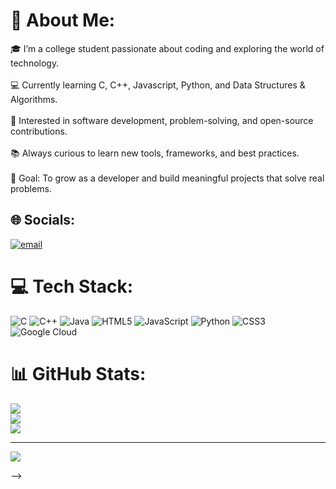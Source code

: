 # 💫 About Me:
🎓 I’m a college student passionate about coding and exploring the world of technology.<br><br>💻 Currently learning C, C++, Javascript, Python, and Data Structures & Algorithms.<br><br>🚀 Interested in software development, problem-solving, and open-source contributions.<br><br>📚 Always curious to learn new tools, frameworks, and best practices.<br><br>🎯 Goal: To grow as a developer and build meaningful projects that solve real problems.


## 🌐 Socials:
[![email](https://img.shields.io/badge/Email-D14836?logo=gmail&logoColor=white)](mailto:mayankbrawler@gmail.com) 

# 💻 Tech Stack:
![C](https://img.shields.io/badge/c-%2300599C.svg?style=plastic&logo=c&logoColor=white) ![C++](https://img.shields.io/badge/c++-%2300599C.svg?style=plastic&logo=c%2B%2B&logoColor=white) ![Java](https://img.shields.io/badge/java-%23ED8B00.svg?style=plastic&logo=openjdk&logoColor=white) ![HTML5](https://img.shields.io/badge/html5-%23E34F26.svg?style=plastic&logo=html5&logoColor=white) ![JavaScript](https://img.shields.io/badge/javascript-%23323330.svg?style=plastic&logo=javascript&logoColor=%23F7DF1E) ![Python](https://img.shields.io/badge/python-3670A0?style=plastic&logo=python&logoColor=ffdd54) ![CSS3](https://img.shields.io/badge/css3-%231572B6.svg?style=plastic&logo=css3&logoColor=white) ![Google Cloud](https://img.shields.io/badge/GoogleCloud-%234285F4.svg?style=plastic&logo=google-cloud&logoColor=white)
# 📊 GitHub Stats:

![](https://github-readme-stats.vercel.app/api?username=Mayank-Singh-X1&show_icons=true&&bg_color=30,0f0c29,302b63,24243e&title_color=00f7ff&text_color=ffffff&include_all_commits=true&count_private=false)<br/>
![](https://nirzak-streak-stats.vercel.app/?user=Mayank-Singh-X1&theme=ambient_gradient&hide_border=false)<br/>
![](https://github-readme-stats.vercel.app/api/top-langs/?username=Mayank-Singh-X1&theme=ambient_gradient&hide_border=false&include_all_commits=true&count_private=false&layout=compact)

---
[![](https://visitcount.itsvg.in/api?id=Mayank-Singh-X1&icon=0&color=1)](https://visitcount.itsvg.in)

<!-- Proudly created with GPRM ( https://gprm.itsvg.in ) -->
-->
